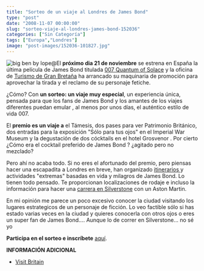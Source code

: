 ```yaml
---
title: "Sorteo de un viaje al Londres de James Bond"
type: "post"
date: "2008-11-07 00:00:00"
slug: "sorteo-viaje-al-londres-james-bond-152036"
categories: ["Sin Categoría"]
tags: ["Europa","Londres"]
image: "post-images/152036-101827.jpg"
---
```


 ![big ben by lope@](post-images/152036-101827.jpg "big ben by lope@")El **próximo dia 21 de noviembre** se estrena en España la última película de James Bond titulada [007 Quantum of Solace](http://www.sonypicturesreleasing.es/sites/quantumofsolace/test01_007/) y la oficina de [Turismo de Gran Bretaña](http://www.visitbritain.es/?SE=GGL&CAT=VB+Brand&KEY=visit+britain&MED=IH) ha arrancado su maquinaria de promoción para aprovechar la tirada y el reclamo de su personaje fetiche.

¿Cómo? Con **un sorteo: un viaje muy especial**, un experiencia única, pensada para que los fans de James Bond y los amantes de los viajes diferentes puedan emular , al menos por unos días, el auténtico estilo de vida 007.

El **premio es un viaje a** [](/wp-content/uploads/2008/11/152036-101829.jpg)el Támesis, dos pases para ver Patrimonio Británico, dos entradas para la exposición "Sólo para tus ojos" en el Imperial War Museum y la degustación de dos cócktails en el hotel Grosvenor . Por cierto ¿Cómo era el cocktail preferido de James Bond ? ¿agitado pero no mezclado?

Pero ahí no acaba todo. Si no eres el afortunado del premio, pero piensas hacer una escapadita a Londres en breve, han organizado [itinerarios ](http://www.visitbritain.es/campaigns/james-bond/londres-am.aspx) y actividades "extremas" basadas en vida y milagros de James Bond. Lo tienen todo pensado. Te proporcionan localizaciones de rodaje e incluso la información para hacer una [carrera en Silverstone](http://www.silverstone.co.uk/php/de_overview.html) con un Aston Martin.

En mi opinión me parece un poco excesivo conocer la ciudad visitando los lugares estrategicos de un personaje de ficción. Lo veo factible sólo si has estado varias veces en la ciudad y quieres conocerla con otros ojos o eres un super fan de James Bond.... Aunque lo de correr en Silverstone... no sé yo

**Participa en el sorteo e inscríbete** [aquí](http://www.visitbritain.es/campaigns/james-bond/index.aspx?url=/bond).

**INFORMACIÓN ADICIONAL**

- [Visit Britain](http://www.visitbritain.es/)